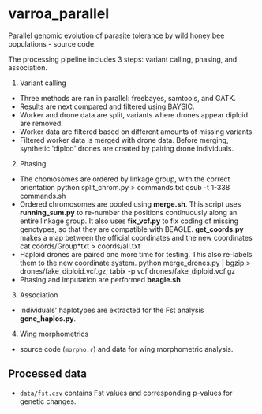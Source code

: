 # varroa_parallel
Parallel genomic evolution of parasite tolerance by wild honey bee populations - source code.

The processing pipeline includes 3 steps: variant calling, phasing, and association.

1. Variant calling

 - Three methods are ran in parallel: freebayes, samtools, and GATK.
 - Results are next compared and filtered using BAYSIC.
 - Worker and drone data are split, variants where drones appear diploid are removed.
 - Worker data are filtered based on different amounts of missing variants.
 - Filtered worker data is merged with drone data. Before merging, synthetic 'diplod' drones are created by pairing drone individuals.

2. Phasing

 - The chomosomes are ordered by linkage group, with the correct orientation
	python split_chrom.py > commands.txt
	qsub -t 1-338 commands.sh
 - Ordered chromosomes are pooled using **merge.sh**. This script uses **running_sum.py** to re-number the positions continuously along an entire linkage group. It also uses **fix_vcf.py** to fix coding of missing genotypes, so that they are compatible with BEAGLE.
  **get_coords.py** makes a map between the official coordinates and the new coordinates
  cat coords/Group*txt > coords/all.txt
  - Haploid drones are paired one more time for testing. This also re-labels them to the new coordinate system.
	python merge_drones.py | bgzip > drones/fake_diploid.vcf.gz; tabix -p vcf drones/fake_diploid.vcf.gz
  - Phasing and imputation are performed **beagle.sh**

3. Association

  - Individuals' haplotypes are extracted for the Fst analysis **gene_haplos.py**.

4. Wing morphometrics
  - source code (`morpho.r`) and data for wing morphometric analysis.


## Processed data

  - `data/fst.csv` contains Fst values and corresponding p-values for genetic changes.
